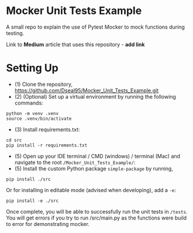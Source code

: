 # Mocker Unit Tests Example
A small repo to explain the use of Pytest Mocker to mock functions during testing. 

Link to **Medium** article that uses this repository - **add link**

# Setting Up

- (1) Clone the repository, https://github.com/Dseal95/Mocker_Unit_Tests_Example.git
- (2) (Optional) Set up a virtual environment by running the following commands:

```
python -m venv .venv
source .venv/bin/activate
```

- (3) Install requirements.txt:

```
cd src
pip install -r requirements.txt
```

- (5) Open up your IDE terminal  / CMD (windows) / terminal (Mac) and navigate to the root `/Mocker_Unit_Tests_Example/`:
- (5) Install the custom Python package `simple-package` by running,

```
pip install ./src
```

Or for installing in editable mode (advised when developing), add a `-e`: 

```
pip install -e ./src
```


Once complete, you will be able to successfully run the unit tests in `/tests`. You will get errors if you try to run /src/main.py as the functions were build to error for demonstrating mocker. 

